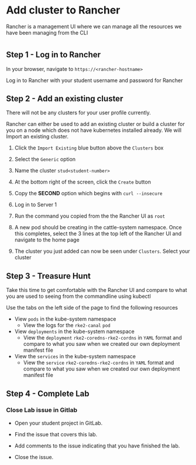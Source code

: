 # Add cluster to Rancher

Rancher is a management UI where we can manage all the resources we have been managing from the CLI

#

## Step 1 - Log in to Rancher

In your browser, navigate to `https://<rancher-hostname>`

Log in to Rancher with your student username and password for Rancher

## Step 2 - Add an existing cluster

There will not be any clusters for your user profile currently.

Rancher can either be used to add an existing cluster or build a cluster for you on a node which does not have kubernetes installed already.  We will Import an existing cluster.

1. Click the `Import Existing` blue button above the `Clusters` box

2. Select the `Generic` option

3. Name the cluster `stud<student-number>`

4. At the bottom right of the screen, click the `Create` button

5. Copy the **SECOND** option which begins with `curl --insecure`

6. Log in to Server 1

7. Run the command you copied from the the Rancher UI as `root`

8. A new pod should be creating in the cattle-system namespace. Once this completes, select the 3 lines at the top left of the Rancher UI and navigate to the home page

9. The cluster you just added can now be seen under `Clusters`. Select your cluster

## Step 3 - Treasure Hunt

Take this time to get comfortable with the Rancher UI and compare to what you are used to seeing from the commandline using kubectl

Use the tabs on the left side of the page to find the following resources

- View `pods` in the kube-system namespace
  - View the logs for the `rke2-canal` `pod`
- View `deployments` in the kube-system namespace
  - View the `deployment` `rke2-coredns-rke2-cordns` in `YAML` format and compare to what you saw when we created our own deployment manifest file
- View the `services` in the kube-system namespace
  - View the `service` `rke2-coredns-rke2-cordns` in `YAML` format and compare to what you saw when we created our own deployment manifest file

## Step 4 - Complete Lab

### Close Lab issue in Gitlab

- Open your student project in GitLab.

- Find the issue that covers this lab.

- Add comments to the issue indicating that you have finished the lab.

- Close the issue.
```